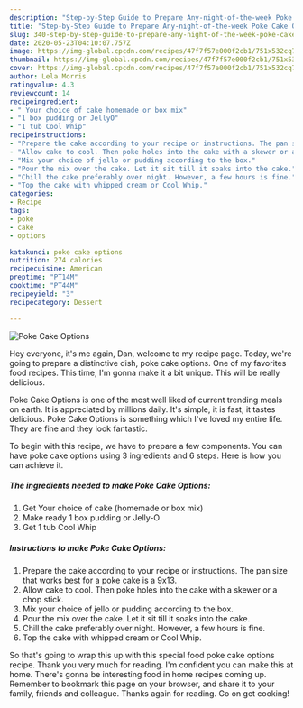 ```yaml
---
description: "Step-by-Step Guide to Prepare Any-night-of-the-week Poke Cake Options"
title: "Step-by-Step Guide to Prepare Any-night-of-the-week Poke Cake Options"
slug: 340-step-by-step-guide-to-prepare-any-night-of-the-week-poke-cake-options
date: 2020-05-23T04:10:07.757Z
image: https://img-global.cpcdn.com/recipes/47f7f57e000f2cb1/751x532cq70/poke-cake-options-recipe-main-photo.jpg
thumbnail: https://img-global.cpcdn.com/recipes/47f7f57e000f2cb1/751x532cq70/poke-cake-options-recipe-main-photo.jpg
cover: https://img-global.cpcdn.com/recipes/47f7f57e000f2cb1/751x532cq70/poke-cake-options-recipe-main-photo.jpg
author: Lela Morris
ratingvalue: 4.3
reviewcount: 14
recipeingredient:
- " Your choice of cake homemade or box mix"
- "1 box pudding or JellyO"
- "1 tub Cool Whip"
recipeinstructions:
- "Prepare the cake according to your recipe or instructions. The pan size that works best for a poke cake is a 9x13."
- "Allow cake to cool. Then poke holes into the cake with a skewer or a chop stick."
- "Mix your choice of jello or pudding according to the box."
- "Pour the mix over the cake. Let it sit till it soaks into the cake."
- "Chill the cake preferably over night. However, a few hours is fine."
- "Top the cake with whipped cream or Cool Whip."
categories:
- Recipe
tags:
- poke
- cake
- options

katakunci: poke cake options 
nutrition: 274 calories
recipecuisine: American
preptime: "PT14M"
cooktime: "PT44M"
recipeyield: "3"
recipecategory: Dessert

---
```



![Poke Cake Options](https://img-global.cpcdn.com/recipes/47f7f57e000f2cb1/751x532cq70/poke-cake-options-recipe-main-photo.jpg)

Hey everyone, it's me again, Dan, welcome to my recipe page. Today, we're going to prepare a distinctive dish, poke cake options. One of my favorites food recipes. This time, I'm gonna make it a bit unique. This will be really delicious.



Poke Cake Options is one of the most well liked of current trending meals on earth. It is appreciated by millions daily. It's simple, it is fast, it tastes delicious. Poke Cake Options is something which I've loved my entire life. They are fine and they look fantastic.


To begin with this recipe, we have to prepare a few components. You can have poke cake options using 3 ingredients and 6 steps. Here is how you can achieve it.

<!--inarticleads1-->

##### The ingredients needed to make Poke Cake Options:

1. Get  Your choice of cake (homemade or box mix)
1. Make ready 1 box pudding or Jelly-O
1. Get 1 tub Cool Whip




<!--inarticleads2-->

##### Instructions to make Poke Cake Options:

1. Prepare the cake according to your recipe or instructions. The pan size that works best for a poke cake is a 9x13.
1. Allow cake to cool. Then poke holes into the cake with a skewer or a chop stick.
1. Mix your choice of jello or pudding according to the box.
1. Pour the mix over the cake. Let it sit till it soaks into the cake.
1. Chill the cake preferably over night. However, a few hours is fine.
1. Top the cake with whipped cream or Cool Whip.




So that's going to wrap this up with this special food poke cake options recipe. Thank you very much for reading. I'm confident you can make this at home. There's gonna be interesting food in home recipes coming up. Remember to bookmark this page on your browser, and share it to your family, friends and colleague. Thanks again for reading. Go on get cooking!
